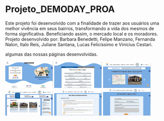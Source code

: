 # Projeto_DEMODAY_PROA
Este projeto foi desenvolvido com a finalidade de trazer aos usuários uma melhor vivência em seus bairros, transformando a vida dos mesmos de forma significativa. Beneficiando assim, o mercado local e os moradores. Projeto desenvolvido por: Barbara Benedetti, Felipe Manzano, Fernanda Nalon, Italo Reis, Juliane Santana, Lucas Felicíssimo e Vinícius Cestari.

algumas das nossas páginas desenvolvidas.

<img src="/telas/tela_login.png" width="30%"></img> 
<img src="/telas/tela_cadastro.png" width="30%"></img>
<img src="/telas/tela_inicio.png" width="30%"></img> 
<img src="/telas/tela_empreendimentos.png" width="30%"></img>
<img src="/telas/tela_artigos.png" width="30%"></img> 
<img src="/telas/tela_contatos.png" width="30%"></img>
